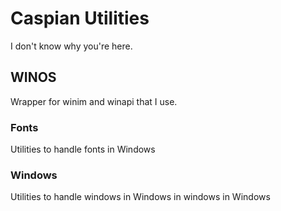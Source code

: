 # Caspian Utilities

I don't know why you're here.

## WINOS

Wrapper for winim and winapi that I use.

### Fonts

Utilities to handle fonts in Windows

### Windows

Utilities to handle windows in Windows in windows in Windows
